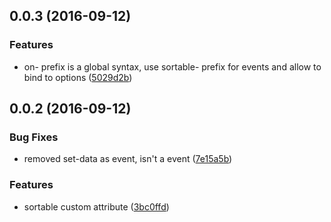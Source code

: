 <a name="0.0.3"></a>
## 0.0.3 (2016-09-12)


### Features

* on- prefix is a global syntax, use sortable- prefix for events and allow to bind to options ([5029d2b](https://github.com/eriklieben/aurelia-sortablejs/commit/5029d2b))



<a name="0.0.2"></a>
## 0.0.2 (2016-09-12)


### Bug Fixes

* removed set-data as event, isn't a event ([7e15a5b](https://github.com/eriklieben/aurelia-sortablejs/commit/7e15a5b))


### Features

* sortable custom attribute ([3bc0ffd](https://github.com/eriklieben/aurelia-sortablejs/commit/3bc0ffd))




